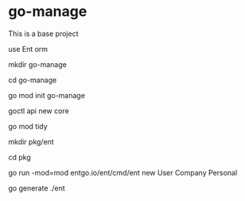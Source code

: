 # go-manage
This is a base project 

use Ent orm

mkdir go-manage

cd go-manage

go mod init go-manage

goctl api new core

go mod tidy

mkdir pkg/ent

cd pkg

go run -mod=mod entgo.io/ent/cmd/ent new User Company Personal

go generate ./ent
